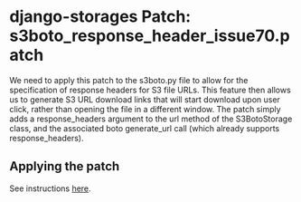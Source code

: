 django-storages Patch: s3boto_response_header_issue70.patch
===========================================================

We need to apply this patch to the s3boto.py file to allow for the specification of response headers for S3 file URLs. This feature then allows us to generate S3 URL download links that will start download upon user click, rather than opening the file in a different window. The patch simply adds a response_headers argument to the url method of the S3BotoStorage class, and the associated boto generate_url call (which already supports response_headers).

Applying the patch
------------------
See instructions [here](https://github.com/Stanford-Online/class2go/issues/70#issuecomment-7840569).
